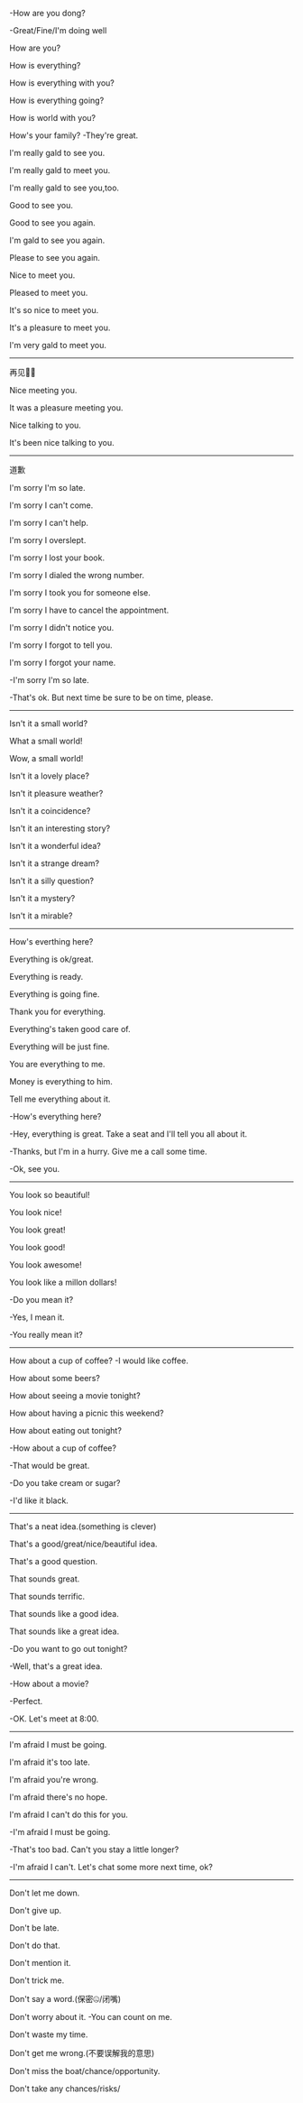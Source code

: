 
-How are you dong?

-Great/Fine/I'm doing well

How are you?

How is everything?

How is everything with you?

How is everything going?

How is world with you?

How's your family?  -They're great.

I'm really gald to see you.

I'm really gald to meet you.

I'm really gald to see you,too.

Good to see you.

Good to see you again.

I'm gald to see you again.

Please to see you again.

Nice to meet you.

Pleased to meet you.

It's so nice to meet you.

It's a pleasure to meet you.

I'm very gald to meet you.

-----------------------------

再见👋🏻

Nice meeting you.

It was a pleasure meeting you.

Nice talking to you.

It's been nice talking to you.

-----------------------------

道歉

I'm sorry I'm so late.

I'm sorry I can't come.

I'm sorry I can't help.

I'm sorry I overslept.

I'm sorry I lost your book.

I'm sorry  I dialed the wrong number.

I'm sorry  I took you for someone else.

I'm sorry I have to cancel the appointment.

I'm sorry I didn't notice you.

I'm sorry I forgot to tell you.

I'm sorry I forgot your name.

-I'm sorry I'm so late.

-That's ok. But next time be sure to be on time, please.

---------------------------------------

Isn't it a small  world?

What a small world!

Wow, a small world!

Isn't it a lovely place?

Isn't it pleasure weather?

Isn't it a coincidence?

Isn't it an interesting story?

Isn't it a wonderful  idea?

Isn't it a strange dream?

Isn't it a silly question?

Isn't it a mystery?

Isn't it a mirable?

---------------------------------

How's  everthing here?

Everything is ok/great.

Everything is ready.

Everything is going fine.

Thank you for everything.

Everything's taken  good care of.

Everything will be just fine.

You are everything to me.

Money is everything  to him.

Tell me everything about it.

-How's everything here?

-Hey, everything is great. Take a seat and I'll tell you all about it.

-Thanks, but I'm  in a hurry. Give me a call some time.

-Ok, see you.

--------------------------------------------

You look so beautiful!

You look nice!

You look great!

You look good!

You look awesome!

You look like a millon dollars!

-Do you mean it?

-Yes, I mean it.

-You really mean it?

--------------------------------------------

How about a cup of coffee? -I would like coffee.

How about some beers?

How about seeing a movie tonight?

How about having a picnic this weekend?

How about eating out tonight?

-How about a cup of coffee?

-That would be great.

-Do you take cream or sugar?

-I'd like it black.

---------------------------------------------

That's a neat idea.(something is clever)

That's a good/great/nice/beautiful idea.

That's a good question.

That sounds great.

That sounds terrific.

That sounds like a good idea.

That sounds like a great idea.

-Do you want to go out tonight?

-Well, that's a great idea.

-How about a movie?

-Perfect.

-OK. Let's meet at 8:00.

-------------------------------------------------

I'm afraid I must be going.

I'm afraid it's too late.

I'm afraid you're wrong.

I'm afraid there's no hope.

I'm afraid I can't do this for you.

-I'm afraid I must be going.

-That's too bad. Can't you stay a little longer?

-I'm afraid I can't. Let's chat some more next time, ok?

-----------------------------------------

Don't let me down.

Don't give up.

Don't be late.

Don't do that.

Don't mention it.

Don't trick me.

Don't say a word.(保密🤐/闭嘴)

Don't worry about it. -You can count on me.

Don't waste my time.

Don't get me wrong.(不要误解我的意思)

Don't miss the boat/chance/opportunity.

Don't take any chances/risks/









